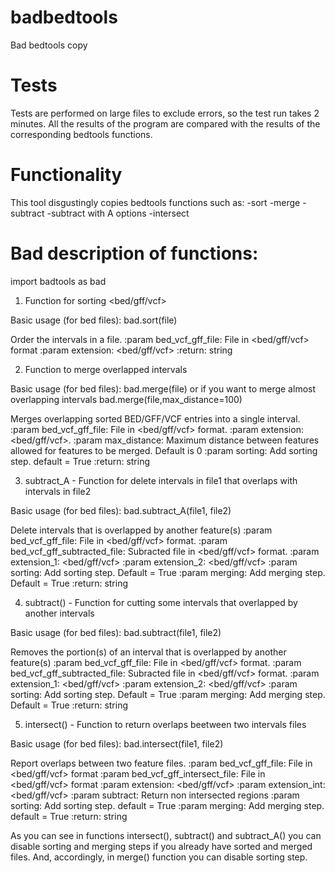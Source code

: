 # badbedtools
Bad bedtools copy

# Tests
Tests are performed on large files to exclude errors, so the test run takes 2 minutes. All the results of the program are compared with the results of the corresponding bedtools functions.

# Functionality
This tool disgustingly copies bedtools functions such as:
-sort
-merge
-subtract
-subtract with A options
-intersect

# Bad description of functions:

import badtools as bad

1) Function for sorting <bed/gff/vcf>

Basic usage (for bed files):
bad.sort(file)
  
  Order the intervals in a file.
      :param bed_vcf_gff_file: File in <bed/gff/vcf> format
      :param extension: <bed/gff/vcf>
      :return: string
    
2) Function to merge overlapped intervals

Basic usage (for bed files):
bad.merge(file)
or if you want to merge almost overlapping intervals
bad.merge(file,max_distance=100)

  Merges overlapping sorted BED/GFF/VCF entries into a single interval.
    :param bed_vcf_gff_file: File in <bed/gff/vcf> format.
    :param extension: <bed/gff/vcf>.
    :param max_distance: Maximum distance between features allowed for features to be merged. Default is 0
    :param sorting: Add sorting step. default = True
    :return: string
    

3) subtract_A - Function for delete intervals in file1 that overlaps with intervals in file2

Basic usage (for bed files):
bad.subtract_A(file1, file2)

  Delete intervals that is overlapped by another feature(s)
        :param bed_vcf_gff_file: File in <bed/gff/vcf> format.
        :param bed_vcf_gff_subtracted_file: Subracted file in <bed/gff/vcf> format.
        :param extension_1: <bed/gff/vcf>
        :param extension_2: <bed/gff/vcf>
        :param sorting: Add sorting step. Default = True
        :param merging: Add merging step. Default = True
        :return: string
        
4) subtract() - Function for cutting some intervals that overlapped by another intervals

Basic usage (for bed files):
bad.subtract(file1, file2)

  Removes the portion(s) of an interval that is overlapped by another feature(s)
    :param bed_vcf_gff_file: File in <bed/gff/vcf> format.
    :param bed_vcf_gff_subtracted_file: Subracted file in <bed/gff/vcf> format.
    :param extension_1: <bed/gff/vcf>
    :param extension_2: <bed/gff/vcf>
    :param sorting: Add sorting step. Default = True
    :param merging: Add merging step. Default = True
    :return: string

5) intersect() - Function to return overlaps beetween two intervals files

Basic usage (for bed files):
bad.intersect(file1, file2)

  Report overlaps between two feature files.
    :param bed_vcf_gff_file: File in <bed/gff/vcf> format
    :param bed_vcf_gff_intersect_file: File in <bed/gff/vcf> format
    :param extension: <bed/gff/vcf>
    :param extension_int: <bed/gff/vcf>
    :param subtract: Return non intersected regions
    :param sorting: Add sorting step. default = True
    :param merging: Add merging step. default = True
    :return: string
    

As you can see in functions intersect(), subtract() and subtract_A() you can disable sorting and merging steps if you already have
sorted and merged files. And, accordingly, in merge() function you can disable sorting step.
